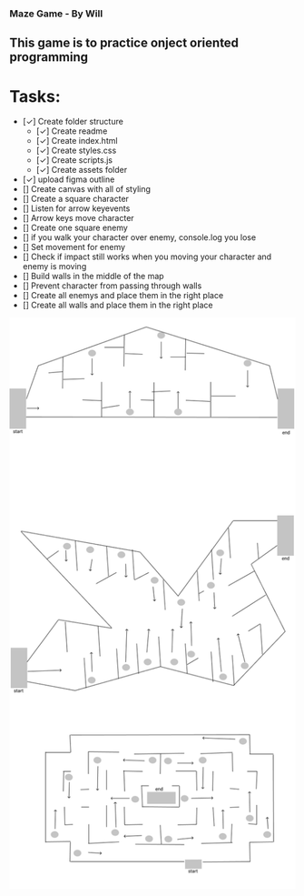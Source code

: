 ### Maze Game - By Will
## This game is to practice onject oriented programming

# Tasks:
* [✓] Create folder structure
    * [✓] Create readme
    * [✓] Create index.html
    * [✓] Create styles.css
    * [✓] Create scripts.js
    * [✓] Create assets folder
* [✓] upload figma outline
* [] Create canvas with all of styling
* [] Create a square character
* [] Listen for arrow keyevents
* [] Arrow keys move character
* [] Create one square enemy
* [] if you walk your character over enemy, console.log you lose
* [] Set movement for enemy
* [] Check if impact still works when you moving your character and enemy is moving
* [] Build walls in the middle of the map
* [] Prevent character from passing through walls
* [] Create all enemys and place them in the right place
* [] Create all walls and place them in the right place

![figma](./assets/group1.png)